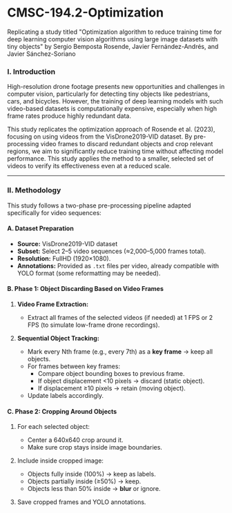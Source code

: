 # CMSC-194.2-Optimization
Replicating a study titled "Optimization algorithm to reduce training time for deep learning computer vision algorithms using large image datasets with tiny objects" by Sergio Bemposta Rosende, Javier Fernández-Andrés, and Javier Sánchez-Soriano

### I. Introduction

High-resolution drone footage presents new opportunities and challenges in computer vision, particularly for detecting tiny objects like pedestrians, cars, and bicycles. However, the training of deep learning models with such video-based datasets is computationally expensive, especially when high frame rates produce highly redundant data. 

This study replicates the optimization approach of Rosende et al. (2023), focusing on using videos from the VisDrone2019-VID dataset. By pre-processing video frames to discard redundant objects and crop relevant regions, we aim to significantly reduce training time without affecting model performance. This study applies the method to a smaller, selected set of videos to verify its effectiveness even at a reduced scale.

---

### II. Methodology

This study follows a two-phase pre-processing pipeline adapted specifically for video sequences:

#### A. Dataset Preparation

- **Source:** VisDrone2019-VID dataset
- **Subset:** Select 2–5 video sequences (≈2,000–5,000 frames total).
- **Resolution:** FullHD (1920×1080).
- **Annotations:** Provided as `.txt` files per video, already compatible with YOLO format (some reformatting may be needed).

#### B. Phase 1: Object Discarding Based on Video Frames

1. **Video Frame Extraction:**  
   - Extract all frames of the selected videos (if needed) at 1 FPS or 2 FPS (to simulate low-frame drone recordings).

2. **Sequential Object Tracking:**  
   - Mark every Nth frame (e.g., every 7th) as a **key frame** → keep all objects.
   - For frames between key frames:
     - Compare object bounding boxes to previous frame.
     - If object displacement <10 pixels → discard (static object).
     - If displacement ≥10 pixels → retain (moving object).
   - Update labels accordingly.

#### C. Phase 2: Cropping Around Objects

1. For each selected object:
   - Center a 640x640 crop around it.
   - Make sure crop stays inside image boundaries.
2. Include inside cropped image:
   - Objects fully inside (100%) → keep as labels.
   - Objects partially inside (≥50%) → keep.
   - Objects less than 50% inside → **blur** or ignore.

3. Save cropped frames and YOLO annotations.
